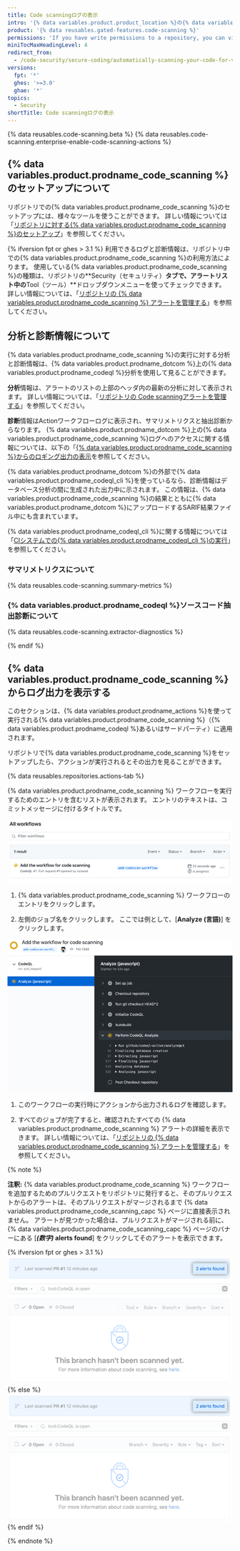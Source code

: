 ```yaml
---
title: Code scanningログの表示
intro: '{% data variables.product.product_location %}の{% data variables.product.prodname_code_scanning %}分析で生成された出力を見ることができます。'
product: '{% data reusables.gated-features.code-scanning %}'
permissions: 'If you have write permissions to a repository, you can view the {% data variables.product.prodname_code_scanning %} logs for that repository.'
miniTocMaxHeadingLevel: 4
redirect_from:
  - /code-security/secure-coding/automatically-scanning-your-code-for-vulnerabilities-and-errors/viewing-code-scanning-logs
versions:
  fpt: '*'
  ghes: '>=3.0'
  ghae: '*'
topics:
  - Security
shortTitle: Code scanningログの表示
---
```


{% data reusables.code-scanning.beta %}
{% data reusables.code-scanning.enterprise-enable-code-scanning-actions %}

## {% data variables.product.prodname_code_scanning %}のセットアップについて

リポジトリでの{% data variables.product.prodname_code_scanning %}のセットアップには、様々なツールを使うことができます。 詳しい情報については「[リポジトリに対する{% data variables.product.prodname_code_scanning %}のセットアップ](/code-security/secure-coding/automatically-scanning-your-code-for-vulnerabilities-and-errors/setting-up-code-scanning-for-a-repository#options-for-setting-up-code-scanning)」を参照してください。

{% ifversion fpt or ghes > 3.1 %}
利用できるログと診断情報は、リポジトリ中での{% data variables.product.prodname_code_scanning %}の利用方法によります。 使用している{% data variables.product.prodname_code_scanning %}の種類は、リポジトリの**Security（セキュリティ）**タブで、アラートリスト中の**Tool（ツール）**ドロップダウンメニューを使ってチェックできます。 詳しい情報については、「[リポジトリの {% data variables.product.prodname_code_scanning %} アラートを管理する](/code-security/secure-coding/automatically-scanning-your-code-for-vulnerabilities-and-errors/managing-code-scanning-alerts-for-your-repository#viewing-the-alerts-for-a-repository)」を参照してください。

## 分析と診断情報について

{% data variables.product.prodname_code_scanning %}の実行に対する分析と診断情報は、{% data variables.product.prodname_dotcom %}上の{% data variables.product.prodname_codeql %}分析を使用して見ることができます。

**分析**情報は、アラートのリストの上部のヘッダ内の最新の分析に対して表示されます。 詳しい情報については、「[リポジトリの Code scanningアラートを管理する](/code-security/secure-coding/automatically-scanning-your-code-for-vulnerabilities-and-errors/managing-code-scanning-alerts-for-your-repository#viewing-the-alerts-for-a-repository)」を参照してください。

**診断**情報はActionワークフローログに表示され、サマリメトリクスと抽出診断からなります。 {% data variables.product.prodname_dotcom %}上の{% data variables.product.prodname_code_scanning %}ログへのアクセスに関する情報については、以下の「[{% data variables.product.prodname_code_scanning %}からのロギング出力の表示](#viewing-the-logging-output-from-code-scanning)を参照してください。

{% data variables.product.prodname_dotcom %}の外部で{% data variables.product.prodname_codeql_cli %}を使っているなら、診断情報はデータベース分析の間に生成された出力中に示されます。 この情報は、{% data variables.product.prodname_code_scanning %}の結果とともに{% data variables.product.prodname_dotcom %}にアップロードするSARIF結果ファイル中にも含まれています。

{% data variables.product.prodname_codeql_cli %}に関する情報については「[CIシステムでの{% data variables.product.prodname_codeql_cli %}の実行](/code-security/secure-coding/using-codeql-code-scanning-with-your-existing-ci-system/running-codeql-cli-in-your-ci-system#viewing-log-and-diagnostic-information)」を参照してください。

### サマリメトリクスについて

{% data reusables.code-scanning.summary-metrics %}

### {% data variables.product.prodname_codeql %}ソースコード抽出診断について

{% data reusables.code-scanning.extractor-diagnostics %}

{% endif %}
## {% data variables.product.prodname_code_scanning %} からログ出力を表示する

このセクションは、{% data variables.product.prodname_actions %}を使って実行される{% data variables.product.prodname_code_scanning %}（{% data variables.product.prodname_codeql %}あるいはサードパーティ）に適用されます。

リポジトリで{% data variables.product.prodname_code_scanning %}をセットアップしたら、アクションが実行されるとその出力を見ることができます。

{% data reusables.repositories.actions-tab %}

  {% data variables.product.prodname_code_scanning %} ワークフローを実行するためのエントリを含むリストが表示されます。 エントリのテキストは、コミットメッセージに付けるタイトルです。

  ![{% data variables.product.prodname_code_scanning %} ワークフローを表示しているアクションのリスト](/assets/images/help/repository/code-scanning-actions-list.png)

1. {% data variables.product.prodname_code_scanning %} ワークフローのエントリをクリックします。

2. 左側のジョブ名をクリックします。 ここでは例として、[**Analyze (言語)**] をクリックします。

  ![{% data variables.product.prodname_code_scanning %} ワークフローからのログ出力](/assets/images/help/repository/code-scanning-logging-analyze-action.png)

1. このワークフローの実行時にアクションから出力されるログを確認します。

1. すべてのジョブが完了すると、確認されたすべての {% data variables.product.prodname_code_scanning %} アラートの詳細を表示できます。 詳しい情報については、「[リポジトリの {% data variables.product.prodname_code_scanning %} アラートを管理する](/code-security/secure-coding/managing-code-scanning-alerts-for-your-repository#viewing-the-alerts-for-a-repository)」を参照してください。

{% note %}

**注釈:** {% data variables.product.prodname_code_scanning %} ワークフローを追加するためのプルリクエストをリポジトリに発行すると、そのプルリクエストからのアラートは、そのプルリクエストがマージされるまで {% data variables.product.prodname_code_scanning_capc %} ページに直接表示されません。 アラートが見つかった場合は、プルリクエストがマージされる前に、{% data variables.product.prodname_code_scanning_capc %} ページのバナーにある [**_(数字)_ alerts found**] をクリックしてそのアラートを表示できます。

{% ifversion fpt or ghes > 3.1 %}
  ![[n alerts found] のリンクをクリック](/assets/images/help/repository/code-scanning-alerts-found-link.png)
{% else %}
  ![[n alerts found] のリンクをクリック](/assets/images/enterprise/3.1/help/repository/code-scanning-alerts-found-link.png)
{% endif %}

{% endnote %}
